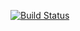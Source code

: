 [![Build Status](https://travis-ci.org/WilliamHuang1995/Project110.svg?branch=master)](https://travis-ci.org/WilliamHuang1995/Project110)

